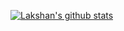 [![Lakshan's github stats](https://github-readme-stats.vercel.app/api?username=lakshankarunathilake&show_icons=true&theme=radical)](https://github.com/anuraghazra/github-readme-stats)

